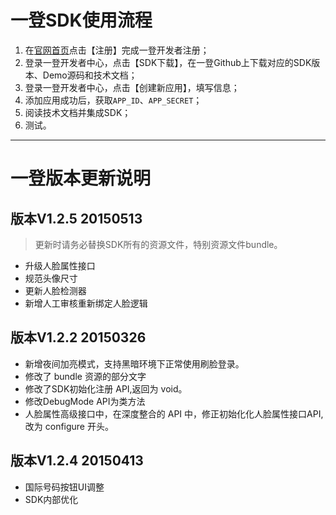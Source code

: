 # 一登SDK使用流程

1. 在[官网首页](http://superid.me)点击【注册】完成一登开发者注册；
2. 登录一登开发者中心，点击【SDK下载】，在一登Github上下载对应的SDK版本、Demo源码和技术文档；
3. 登录一登开发者中心，点击【创建新应用】，填写信息；
4. 添加应用成功后，获取```APP_ID```、```APP_SECRET```；
5. 阅读技术文档并集成SDK；
6. 测试。

***

# 一登版本更新说明

## 版本V1.2.5 20150513
> 更新时请务必替换SDK所有的资源文件，特别资源文件bundle。

- 升级人脸属性接口
- 规范头像尺寸
- 更新人脸检测器
- 新增人工审核重新绑定人脸逻辑


## 版本V1.2.2 20150326

- 新增夜间加亮模式，支持黑暗环境下正常使用刷脸登录。
- 修改了 bundle 资源的部分文字
- 修改了SDK初始化注册 API,返回为 void。
- 修改DebugMode API为类方法
- 人脸属性高级接口中，在深度整合的 API 中，修正初始化化人脸属性接口API, 改为 configure 开头。


## 版本V1.2.4 20150413

- 国际号码按钮UI调整
- SDK内部优化
